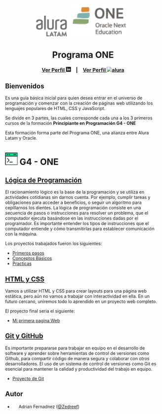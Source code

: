 
<div align="center">
  <p>
    <img src=".//.imagenes/logo-alura.png" alt="alura" width="100" />
    <img src=".//.imagenes/logo-ONE.png" alt="ONE" width="200" />
  </p>

</div>

<div align="center">

# Programa ONE
### [Ver Perfil <img src=".//.imagenes/logo-linkedin.png" alt="linkedin" width="16" height="16"/>](https://www.linkedin.com/in/adrian-fdz/)&emsp;|&emsp;[Ver Perfil <img src=".//.imagenes/logo-alura-peque%C3%B1o.png" alt="alura" width="16" height="16"/>](https://app.aluracursos.com/user/adrian-fdz)

</div>

## Bienvenidos

Es una guía básica inicial para quien desea entrar en el universo de programación y comenzar con la creación de páginas web utilizando los lenguajes populares de HTML, CSS y JavaScript.

Se divide en 3 partes, las cuales corresponde cada una a los 3 primeros cursos de la formación **Principiante en Programación G4 - ONE**

Esta formación forma parte del Programa ONE, una alianza entre Alura Latam y Oracle.

# <img src=".//.imagenes/ico-formacion.jpg" width="40" height="40"/> G4 - ONE

## [Lógica de Programación](.//1.-L%C3%B3gica%20de%20Programaci%C3%B3n "Te lleva a la carpeta con todo lo trabajado en esa sección")

El racionamiento lógico es la base de la programación y se utiliza en actividades cotidianas sin darnos cuenta. Por ejemplo, cumplir tareas y obligaciones para acceder a beneficios, o seguir un algoritmo para cepillarnos los dientes. La lógica de programación consiste en una secuencia de pasos o instrucciones para resolver un problema, que el computador ejecuta basándose en las instrucciones dadas por el programador. Es importante entender los tipos de instrucciones que el computador entiende y cómo transmitirlas para establecer comunicación con la máquina.

Los proyectos trabajados fueron los siguientes:

+ [Primeros pasos](.//1.-L%C3%B3gica%20de%20Programaci%C3%B3n/1.-Primeros%20pasos "Programas trabajados en Primeros pasos")
+ [Conceptos Básicos](.//1.-L%C3%B3gica%20de%20Programaci%C3%B3n/2.-Conceptos%20Basicos "Programas trabajados en Conceptos Básicos")
+ [Practicas](.//1.-L%C3%B3gica%20de%20Programaci%C3%B3n/3.-Practicando%20con%20juegos%20y%20animaciones "Practicas trabajadas")


## [HTML y CSS](.//2.-%20HTML%20y%20CSS/ "Te lleva a la carpeta con todo el contenido de la pagina")

Vamos a utilizar HTML y CSS para crear layouts para una página web estática, pero aún no vamos a trabajar con interactividad en ella. En un futuro cercano, uniremos todo lo aprendido en un proyecto web completo.

El proyecto final seria el siguiente:

+ [Mi primera pagina Web](.//2.-%20HTML%20y%20CSS/index.html)

## [Git y GitHub](.//3.-%20Git%20y%20GitHub/ "Te lleva a la carpeta con todo el contenido de la practica")

Es importante prepararse para trabajar en equipo en el desarrollo de software y aprender sobre herramientas de control de versiones como Github, para compartir código de manera segura y colaborar con otros desarrolladores. El uso de un sistema de control de versiones como Git es esencial para mantener la calidad y productividad del trabajo en equipo.

+ [Proyecto de Git](.//3.-%20Git%20y%20GitHub/ "Practicas Git")

## Autor

- <img src="https://avatars.githubusercontent.com/u/71155547?v=4" width="16" height="16"/> Adrian Fernadnez ([@Zedreef](https://github.com/Zedreef))
